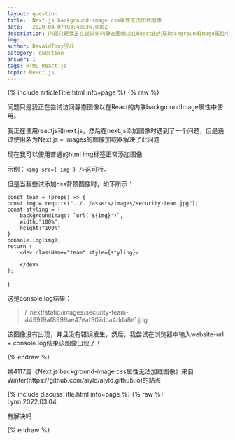 ```yaml
---
layout: question
title:  Next.js background-image css属性无法加载图像
date:   2020-04-07T03:48:36.000Z
description: 问题只是我正在尝试访问静态图像以在React的内联backgroundImage属性中使用。我正在使用reactjs和next.js，然后在next....
img: 
author: DavaidTony宝儿
category: question
answer: 1
tags: HTML React.js
topic: React.js
---
```

<div class="article-root">
  <div class="article">
    {% include articleTitle.html info=page %}
    {% raw %}
    <div class="article-content"><p><font style="vertical-align: inherit;"><font style="vertical-align: inherit;">问题只是我正在尝试访问静态图像以在React的内联backgroundImage属性中使用。</font></font></p>

<p><font style="vertical-align: inherit;"><font style="vertical-align: inherit;">我正在使用reactjs和next.js，然后在next.js添加图像时遇到了一个问题，但是通过使用名为Next.js + Images的图像加载器解决了此问题</font></font></p>

<p><font style="vertical-align: inherit;"><font style="vertical-align: inherit;">现在我可以使用普通的html img标签正常添加图像</font></font></p>

<p><font style="vertical-align: inherit;"><font style="vertical-align: inherit;">示例：</font></font><code>&lt;img src={ img } /&gt;</code><font style="vertical-align: inherit;"><font style="vertical-align: inherit;">这可行。</font></font></p>

<p><font style="vertical-align: inherit;"><font style="vertical-align: inherit;">但是当我尝试添加css背景图像时，如下所示： </font></font></p>

<pre><code>const team = (props) =&gt; {<font></font>
const img = require("../../assets/images/security-team.jpg");<font></font>
const styling = {<font></font>
    backgroundImage: `url('${img}')`,<font></font>
    width:"100%",<font></font>
    height:"100%"<font></font>
}<font></font>
console.log(img);<font></font>
return (<font></font>
    &lt;dev className="team" style={styling}&gt;<font></font>
<font></font>
    &lt;/dev&gt;<font></font>
);<font></font>
</code></pre>

<p><font style="vertical-align: inherit;"><font style="vertical-align: inherit;">}</font></font></p>

<p><font style="vertical-align: inherit;"><font style="vertical-align: inherit;">这是console.log结果： </font></font></p>

<blockquote>
  <p><font style="vertical-align: inherit;"><font style="vertical-align: inherit;">/_next/static/images/security-team-449919af8999ae47eaf307dca4dda8e1.jpg</font></font></p>
</blockquote>

<p><font style="vertical-align: inherit;"><font style="vertical-align: inherit;">该图像没有出现，并且没有错误发生，然后，我尝试在浏览器中输入website-url + console.log结果该图像出现了！ </font></font></p></div>
    {% endraw %}
  </div>
  <p class="winter_mark">第4117篇《Next.js background-image css属性无法加载图像》来自Winter(https://github.com/aiyld/aiyld.github.io)的站点</p>
  <div class="discuss-wrapper">
    {% include discussTitle.html info=page %}
    {% raw %}
    <div class="discuss-item">
        <div class="discuss-parent">
          <div class="discuss-meta">
            <span class="discuss-user">Lynn</span>
            <span class="discuss-time">2022.03.04</span>
          </div>
          <div class="discuss-comment"><p>有解决吗</p></div>
        </div></div>
    {% endraw %}
  </div>
<div>
